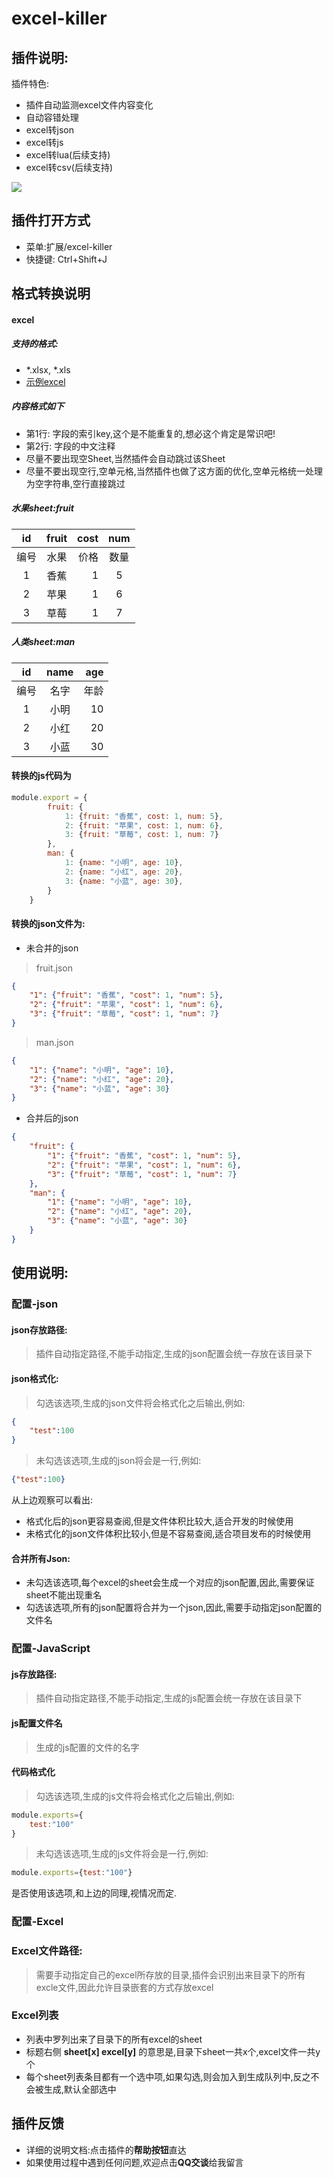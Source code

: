 # excel-killer
## 插件说明:
插件特色:
- 插件自动监测excel文件内容变化
- 自动容错处理
- excel转json
- excel转js
- excel转lua(后续支持)
- excel转csv(后续支持)

![](../../doc/excel-killer/scene.png)
## 插件打开方式
- 菜单:扩展/excel-killer
- 快捷键: Ctrl+Shift+J
## 格式转换说明
#### excel
##### 支持的格式:
- *.xlsx, *.xls
- [示例excel](../../doc/excel-killer/test.xlsx)
##### 内容格式如下
- 第1行: 字段的索引key,这个是不能重复的,想必这个肯定是常识吧!
- 第2行: 字段的中文注释
- 尽量不要出现空Sheet,当然插件会自动跳过该Sheet
- 尽量不要出现空行,空单元格,当然插件也做了这方面的优化,空单元格统一处理为空字符串,空行直接跳过
##### 水果sheet:fruit
|id| fruit        | cost      |   num    |
|:----: | :----:    | -----:  | :----: |
|编号| 水果        | 价格    |  数量  |
|1| 香蕉        | 1      |   5    |
|2| 苹果        | 1      |   6    |
|3| 草莓        | 1      |   7    |
##### 人类sheet:man
|id| name        | age         |
|:----: | :----:    | -----:    |
|编号| 名字        | 年龄       |
|1| 小明       | 10           |
|2| 小红        | 20         |
|3| 小蓝        | 30          |


#### 转换的js代码为
```javascript
module.export = {
        fruit: {
            1: {fruit: "香蕉", cost: 1, num: 5},
            2: {fruit: "苹果", cost: 1, num: 6},
            3: {fruit: "草莓", cost: 1, num: 7}
        },
        man: {
            1: {name: "小明", age: 10},
            2: {name: "小红", age: 20},
            3: {name: "小蓝", age: 30},
        }
    }
```
#### 转换的json文件为:
- 未合并的json
> fruit.json
```json
{
    "1": {"fruit": "香蕉", "cost": 1, "num": 5},
    "2": {"fruit": "苹果", "cost": 1, "num": 6},
    "3": {"fruit": "草莓", "cost": 1, "num": 7}
}
```
> man.json
```json
{
    "1": {"name": "小明", "age": 10},
    "2": {"name": "小红", "age": 20},
    "3": {"name": "小蓝", "age": 30}
}
```
- 合并后的json
```json
{
    "fruit": {
        "1": {"fruit": "香蕉", "cost": 1, "num": 5},
        "2": {"fruit": "苹果", "cost": 1, "num": 6},
        "3": {"fruit": "草莓", "cost": 1, "num": 7}
    },
    "man": {
        "1": {"name": "小明", "age": 10},
        "2": {"name": "小红", "age": 20},
        "3": {"name": "小蓝", "age": 30}
    }
}
```


## 使用说明:
### 配置-json
#### json存放路径:
> 插件自动指定路径,不能手动指定,生成的json配置会统一存放在该目录下

#### json格式化:
> 勾选该选项,生成的json文件将会格式化之后输出,例如:
```json
{
    "test":100
}
```
>未勾选该选项,生成的json将会是一行,例如:
```json
{"test":100}
```
从上边观察可以看出:
- 格式化后的json更容易查阅,但是文件体积比较大,适合开发的时候使用
- 未格式化的json文件体积比较小,但是不容易查阅,适合项目发布的时候使用
#### 合并所有Json:
- 未勾选该选项,每个excel的sheet会生成一个对应的json配置,因此,需要保证sheet不能出现重名
- 勾选该选项,所有的json配置将合并为一个json,因此,需要手动指定json配置的文件名

### 配置-JavaScript
#### js存放路径:
> 插件自动指定路径,不能手动指定,生成的js配置会统一存放在该目录下
#### js配置文件名
> 生成的js配置的文件的名字
#### 代码格式化
> 勾选该选项,生成的js文件将会格式化之后输出,例如:
```javascript
module.exports={
    test:"100"
}
```
> 未勾选该选项,生成的js文件将会是一行,例如:
```javascript
module.exports={test:"100"}
```
是否使用该选项,和上边的同理,视情况而定.
### 配置-Excel
### Excel文件路径:
> 需要手动指定自己的excel所存放的目录,插件会识别出来目录下的所有excle文件,因此允许目录嵌套的方式存放excel
### Excel列表
- 列表中罗列出来了目录下的所有excel的sheet
- 标题右侧 **sheet[x] excel[y]** 的意思是,目录下sheet一共x个,excel文件一共y个
- 每个sheet列表条目都有一个选中项,如果勾选,则会加入到生成队列中,反之不会被生成,默认全部选中

## 插件反馈
- 详细的说明文档:点击插件的**帮助按钮**直达
- 如果使用过程中遇到任何问题,欢迎点击**QQ交谈**给我留言

